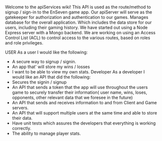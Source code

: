 Welcome to the apiServices wiki!
This API is used as the route/method to signup / sign-in to the EnSeven game app. Our apiServer will serve as the gatekeeper for authorization and authentication to our games. Manages database for the overall application. Which includes the data store for our users, including their gaming history. We have started out using a Node Express server with a Mongo backend. We are working on using an Access Control List (ACL) to control access to the various routes, based on roles and role privileges.

USER
As a user I would like the following:
   * A secure way to signup / signin.
   * An app that' will store my wins / losses
   * I want to be able to view my own stats.
Developer
As a developer I would like an API that did the following:
   * Secures the signin / signup
   * An API that sends a token that the app will use throughout the users game to securely transfer their information( user name, wins, loses, opponents, other relevant data that we foresee in the future) 
   * An API that sends and receives information to and from Client and Game servers.
   * An API that will support multiple users at the same time and able to store their data. 
   * Have unit tests which assures the developers that everything is working correctly.
   * The ability to manage player stats.

